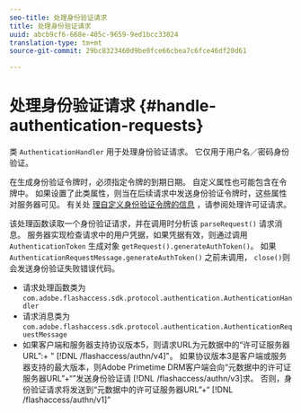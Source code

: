 ```yaml
---
seo-title: 处理身份验证请求
title: 处理身份验证请求
uuid: abcb9cf6-668e-405c-9659-9ed1bcc33024
translation-type: tm+mt
source-git-commit: 29bc8323460d9be0fce66cbea7c6fce46df20d61

---
```



# 处理身份验证请求 {#handle-authentication-requests}

类 `AuthenticationHandler` 用于处理身份验证请求。 它仅用于用户名／密码身份验证。

在生成身份验证令牌时，必须指定令牌的到期日期。 自定义属性也可能包含在令牌中。 如果设置了此类属性，则当在后续请求中发送身份验证令牌时，这些属性对服务器可见。 有关处 [理自定义身份验证令牌的信息](../../protecting-content/implementing-the-license-server/handling-license-reqs/license-handling-classes.md) ，请参阅处理许可证请求。

该处理函数读取一个身份验证请求，并在调用时分析该 `parseRequest()` 请求消息。 服务器实现检查请求中的用户凭据，如果凭据有效，则通过调用 `AuthenticationToken` 生成对象 `getRequest().generateAuthToken()`。 如果 `AuthenticationRequestMessage.generateAuthToken()` 之前未调用， `close()`则会发送身份验证失败错误代码。

* 请求处理函数类为 `com.adobe.flashaccess.sdk.protocol.authentication.AuthenticationHandler`
* 请求消息类为 `com.adobe.flashaccess.sdk.protocol.authentication.AuthenticationRequestMessage`
* 如果客户端和服务器支持协议版本5，则请求URL为元数据中的“许可证服务器URL”:+ &quot; [!DNL /flashaccess/authn/v4]&quot;。 如果协议版本3是客户端或服务器支持的最大版本，则Adobe Primetime DRM客户端会向“元数据中的许可证服务器URL”+“”发送身份验证请 [!DNL /flashaccess/authn/v3]求。 否则，身份验证请求将发送到“元数据中的许可证服务器URL”+“ [!DNL /flashaccess/authn/v1]”

